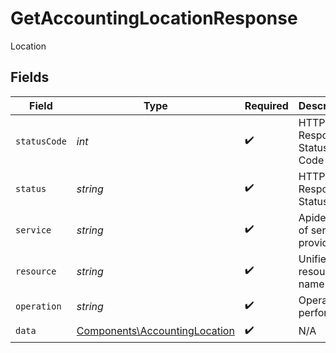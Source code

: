 # GetAccountingLocationResponse

Location


## Fields

| Field                                                                          | Type                                                                           | Required                                                                       | Description                                                                    | Example                                                                        |
| ------------------------------------------------------------------------------ | ------------------------------------------------------------------------------ | ------------------------------------------------------------------------------ | ------------------------------------------------------------------------------ | ------------------------------------------------------------------------------ |
| `statusCode`                                                                   | *int*                                                                          | :heavy_check_mark:                                                             | HTTP Response Status Code                                                      | 200                                                                            |
| `status`                                                                       | *string*                                                                       | :heavy_check_mark:                                                             | HTTP Response Status                                                           | OK                                                                             |
| `service`                                                                      | *string*                                                                       | :heavy_check_mark:                                                             | Apideck ID of service provider                                                 | xero                                                                           |
| `resource`                                                                     | *string*                                                                       | :heavy_check_mark:                                                             | Unified API resource name                                                      | subsidiaries                                                                   |
| `operation`                                                                    | *string*                                                                       | :heavy_check_mark:                                                             | Operation performed                                                            | one                                                                            |
| `data`                                                                         | [Components\AccountingLocation](../../Models/Components/AccountingLocation.md) | :heavy_check_mark:                                                             | N/A                                                                            |                                                                                |